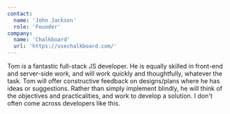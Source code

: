 ```yaml
---
contact:
  name: 'John Jackson'
  role: 'Founder'
company:
  name: 'Chalkboard'
  url: 'https://usechalkboard.com/'
---
```


Tom is a fantastic full-stack JS developer. He is equally skilled in front-end and server-side work, and will work quickly and thoughtfully, whatever the task. Tom will offer constructive feedback on designs/plans where he has ideas or suggestions. Rather than simply implement blindly, he will think of the objectives and practicalities, and work to develop a solution. I don't often come across developers like this.
